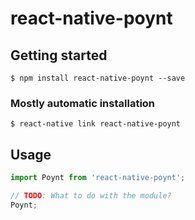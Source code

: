 # react-native-poynt

## Getting started

`$ npm install react-native-poynt --save`

### Mostly automatic installation

`$ react-native link react-native-poynt`

## Usage
```javascript
import Poynt from 'react-native-poynt';

// TODO: What to do with the module?
Poynt;
```
